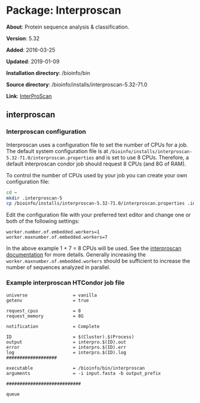 # Package: Interproscan

**About**: Protein sequence analysis & classification.

**Version**: 5.32

**Added**: 2016-03-25

**Updated**: 2019-01-09

**Installation directory**: /bioinfo/bin

**Source directory**: /bioinfo/installs/interproscan-5.32-71.0

**Link**: [InterProScan](https://github.com/ebi-pf-team/interproscan/wiki)

## interproscan

### Interproscan configuration

Interproscan uses a configuration file to set the number of CPUs for a job. The default system configuration file is at
`/bioinfo/installs/interproscan-5.32-71.0/interproscan.properties` and is set to use 8 CPUs. Therefore, a default
interproscan condor job should request 8 CPUs (and 8G of RAM).

To control the number of CPUs used by your job you can create your own configuration file:

```bash
cd ~
mkdir .interproscan-5
cp /bioinfo/installs/interproscan-5.32-71.0/interproscan.properties .interproscan-5/
```

Edit the configuration file with your preferred text editor and change one or both of the following settings:

```
worker.number.of.embedded.workers=1
worker.maxnumber.of.embedded.workers=7
```

In the above example 1 + 7 = 8 CPUs will be used. See the 
[interproscan documentation](https://github.com/ebi-pf-team/interproscan/wiki/ImprovingPerformance#how-to-configure-cpu-usage---example-cases) 
for more details. Generally increasing the `worker.maxnumber.of.embedded.workers` should be sufficient to increase the
number of sequences analyzed in parallel.

### Example interproscan HTCondor job file

```
universe                 = vanilla
getenv                   = true

request_cpus             = 8
request_memory           = 8G

notification             = Complete

ID                       = $(Cluster).$(Process)
output                   = interpro.$(ID).out
error                    = interpro.$(ID).err
log                      = interpro.$(ID).log
###################

executable               = /bioinfo/bin/interproscan
arguments                = -i input.fasta -b output_prefix

############################

queue
```
